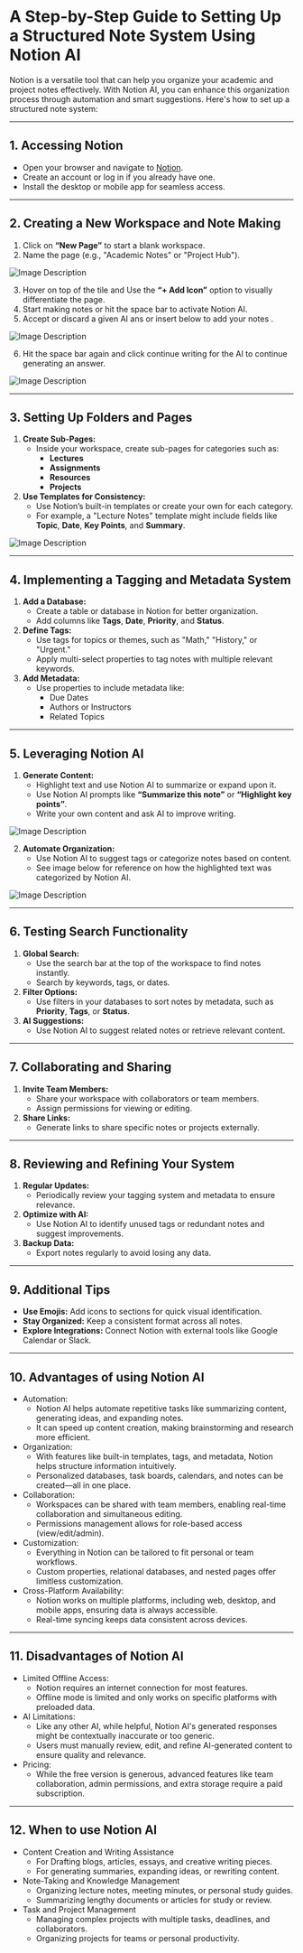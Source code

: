 # A Step-by-Step Guide to Setting Up a Structured Note System Using Notion AI

Notion is a versatile tool that can help you organize your academic and project notes effectively. With Notion AI, you can enhance this organization process through automation and smart suggestions. Here's how to set up a structured note system:

---

## **1. Accessing Notion**
- Open your browser and navigate to [Notion](https://www.notion.so/).
- Create an account or log in if you already have one.
- Install the desktop or mobile app for seamless access.

---

## **2. Creating a New Workspace and Note Making**
1. Click on **“New Page”** to start a blank workspace.
2. Name the page (e.g., "Academic Notes" or "Project Hub").

![Image Description](https://github.com/nikbearbrown/ENGR-0201-Organizing-Academic-Success-AI-for-Personalized-Learning/blob/main/ENGR_0201/Notion_1.jpg)

3. Hover on top of the tile and Use the **“+ Add Icon”** option to visually differentiate the page.
4. Start making notes or hit the space bar to activate Notion AI.
5. Accept or discard a given AI ans or insert below to add your notes .

![Image Description](https://github.com/nikbearbrown/ENGR-0201-Organizing-Academic-Success-AI-for-Personalized-Learning/blob/main/ENGR_0201/Notion_2.jpg)

6. Hit the space bar again and click continue writing for the AI to continue generating an answer.

![Image Description](https://github.com/nikbearbrown/ENGR-0201-Organizing-Academic-Success-AI-for-Personalized-Learning/blob/main/ENGR_0201/Notion_3.jpg)

---

## **3. Setting Up Folders and Pages**
1. **Create Sub-Pages:**
   - Inside your workspace, create sub-pages for categories such as:
     - **Lectures**
     - **Assignments**
     - **Resources**
     - **Projects**
2. **Use Templates for Consistency:**
   - Use Notion’s built-in templates or create your own for each category.
   - For example, a "Lecture Notes" template might include fields like **Topic**, **Date**, **Key Points**, and **Summary**.

![Image Description](https://github.com/nikbearbrown/ENGR-0201-Organizing-Academic-Success-AI-for-Personalized-Learning/blob/main/ENGR_0201/Notion_4.jpg)

---

## **4. Implementing a Tagging and Metadata System**
1. **Add a Database:**
   - Create a table or database in Notion for better organization.
   - Add columns like **Tags**, **Date**, **Priority**, and **Status**.
2. **Define Tags:**
   - Use tags for topics or themes, such as "Math," "History," or "Urgent."
   - Apply multi-select properties to tag notes with multiple relevant keywords.
3. **Add Metadata:**
   - Use properties to include metadata like:
     - Due Dates
     - Authors or Instructors
     - Related Topics
---

## **5. Leveraging Notion AI**
1. **Generate Content:**
   - Highlight text and use Notion AI to summarize or expand upon it.
   - Use Notion AI prompts like **“Summarize this note”** or **“Highlight key points”**.
   - Write your own content and ask AI to improve writing.

![Image Description](https://github.com/nikbearbrown/ENGR-0201-Organizing-Academic-Success-AI-for-Personalized-Learning/blob/main/ENGR_0201/Notion_5.jpg)

2. **Automate Organization:**
   - Use Notion AI to suggest tags or categorize notes based on content.
   - See image below for reference on how the highlighted text was categorized by Notion AI.

![Image Description](https://github.com/nikbearbrown/ENGR-0201-Organizing-Academic-Success-AI-for-Personalized-Learning/blob/main/ENGR_0201/Notion_6.jpg)

---

## **6. Testing Search Functionality**
1. **Global Search:**
   - Use the search bar at the top of the workspace to find notes instantly.
   - Search by keywords, tags, or dates.
2. **Filter Options:**
   - Use filters in your databases to sort notes by metadata, such as **Priority**, **Tags**, or **Status**.
3. **AI Suggestions:**
   - Use Notion AI to suggest related notes or retrieve relevant content.

---

## **7. Collaborating and Sharing**
1. **Invite Team Members:**
   - Share your workspace with collaborators or team members.
   - Assign permissions for viewing or editing.
2. **Share Links:**
   - Generate links to share specific notes or projects externally.

---

## **8. Reviewing and Refining Your System**
1. **Regular Updates:**
   - Periodically review your tagging system and metadata to ensure relevance.
2. **Optimize with AI:**
   - Use Notion AI to identify unused tags or redundant notes and suggest improvements.
3. **Backup Data:**
   - Export notes regularly to avoid losing any data.

---

## **9. Additional Tips**
- **Use Emojis:** Add icons to sections for quick visual identification.
- **Stay Organized:** Keep a consistent format across all notes.
- **Explore Integrations:** Connect Notion with external tools like Google Calendar or Slack.

---

## **10. Advantages of using Notion AI**
- Automation:
   - Notion AI helps automate repetitive tasks like summarizing content, generating ideas, and expanding notes.
   - It can speed up content creation, making brainstorming and research more efficient.
- Organization:
   - With features like built-in templates, tags, and metadata, Notion helps structure information intuitively.
   - Personalized databases, task boards, calendars, and notes can be created—all in one place.
- Collaboration:
   - Workspaces can be shared with team members, enabling real-time collaboration and simultaneous editing.
   - Permissions management allows for role-based access (view/edit/admin).
- Customization:
   - Everything in Notion can be tailored to fit personal or team workflows.
   - Custom properties, relational databases, and nested pages offer limitless customization.
- Cross-Platform Availability:
   - Notion works on multiple platforms, including web, desktop, and mobile apps, ensuring data is always accessible.
   - Real-time syncing keeps data consistent across devices.

---

## **11. Disadvantages of Notion AI**
- Limited Offline Access:
   - Notion requires an internet connection for most features.
   - Offline mode is limited and only works on specific platforms with preloaded data.
- AI Limitations:
   - Like any other AI, while helpful, Notion AI's generated responses might be contextually inaccurate or too generic.
   - Users must manually review, edit, and refine AI-generated content to ensure quality and relevance.
- Pricing:
   - While the free version is generous, advanced features like team collaboration, admin permissions, and extra storage require a paid subscription.
 
---

## **12. When to use Notion AI**
- Content Creation and Writing Assistance
   - For Drafting blogs, articles, essays, and creative writing pieces.
   - For generating summaries, expanding ideas, or rewriting content.
- Note-Taking and Knowledge Management
     - Organizing lecture notes, meeting minutes, or personal study guides.
     - Summarizing lengthy documents or articles for study or review.
- Task and Project Management
   - Managing complex projects with multiple tasks, deadlines, and collaborators.
   - Organizing projects for teams or personal productivity.
